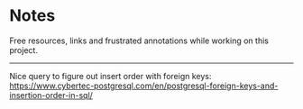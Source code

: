 # Notes

Free resources, links and frustrated annotations while working on this project.

---

Nice query to figure out insert order with foreign keys:  
https://www.cybertec-postgresql.com/en/postgresql-foreign-keys-and-insertion-order-in-sql/
